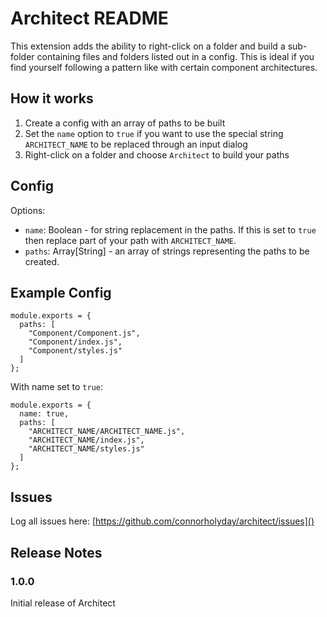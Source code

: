 # Architect README

This extension adds the ability to right-click on a folder and build a sub-folder containing files and folders listed out in a config. This is ideal if you find yourself following a pattern like with certain component architectures.

## How it works

1. Create a config with an array of paths to be built
2. Set the `name` option to `true` if you want to use the special string `ARCHITECT_NAME` to be replaced through an input dialog
3. Right-click on a folder and choose `Architect` to build your paths

## Config

Options:

- `name`: Boolean - for string replacement in the paths. If this is set to `true` then replace part of your path with `ARCHITECT_NAME`.
- `paths`: Array[String] - an array of strings representing the paths to be created.

## Example Config

```
module.exports = {
  paths: [
    "Component/Component.js",
    "Component/index.js",
    "Component/styles.js"
  ]
};
```

With name set to `true`:

```
module.exports = {
  name: true,
  paths: [
    "ARCHITECT_NAME/ARCHITECT_NAME.js",
    "ARCHITECT_NAME/index.js",
    "ARCHITECT_NAME/styles.js"
  ]
};
```

## Issues

Log all issues here: [https://github.com/connorholyday/architect/issues]()

## Release Notes

### 1.0.0

Initial release of Architect
